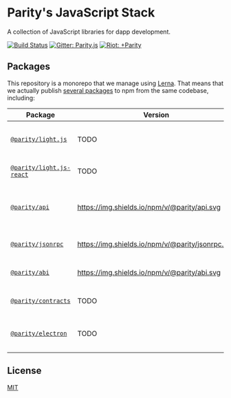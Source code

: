 # Parity's JavaScript Stack

A collection of JavaScript libraries for dapp development.

[![Build Status](https://travis-ci.org/paritytech/js-libs.svg?branch=master)](https://travis-ci.org/paritytech/js-libs)
[![Gitter: Parity.js](https://img.shields.io/badge/gitter-parity.js-4AB495.svg)](https://gitter.im/paritytech/parity.js)
[![Riot: +Parity](https://img.shields.io/badge/riot-%2Bparity%3Amatrix.parity.io-orange.svg)](https://riot.im/app/#/group/+parity:matrix.parity.io)

## Packages

This repository is a monorepo that we manage using [Lerna](https://lernajs.io). That means that we actually publish [several packages](/packages) to npm from the same codebase, including:

| Package                                              | Version                                          | Docs | Description                                                                                        |
| ---------------------------------------------------- | ------------------------------------------------ | ---- | -------------------------------------------------------------------------------------------------- |
| [`@parity/light.js`](/packages/light.js)             | TODO                                             | TODO | A high-level reactive library optimized for light clients.                                         |
| [`@parity/light.js-react`](/packages/light.js-react) | TODO                                             | TODO | Easily integrate `@parity/light.js` with React.                                                    |
| [`@parity/api`](/packages/api)                       | https://img.shields.io/npm/v/@parity/api.svg     | TODO | Promise-based JSONRPC method wrapper, similar to [`web3.js`](https://github.com/ethereum/web3.js). |
| [`@parity/jsonrpc`](/packages/jsonrpc)               | https://img.shields.io/npm/v/@parity/jsonrpc.svg | TODO | Ethereum JSONRPC definitions.                                                                      |
| [`@parity/abi`](/packages/abi)                       | https://img.shields.io/npm/v/@parity/abi.svg     | TODO | Ethereum ABI encoder and decoder.                                                                  |
| [`@parity/contracts`](/packages/contracts)           | TODO                                             | TODO | Parity's [contracts](https://github.com/parity-contracts) as ES6 classes.                          |
| [`@parity/electron`](/packages/electron)             | TODO                                             | TODO | Control the Parity Ethereum node from Electron.                                                    |

## License

[MIT](/LICENSE)
